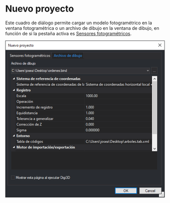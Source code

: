# Nuevo proyecto

Este cuadro de diálogo permite cargar un modelo fotogramétrico en la ventana fotogramétrica o un archivo de dibujo en la ventana de dibujo, en función de si la pestaña activa es [Sensores fotogramétricos](/digi3d-net/referencia/cuadros-de-dialogo/nuevo-proyecto/sensores-fotogrametricos.md).

![Cuadro de diálogo Nuevo proyecto mostrando el contenido de la pestaña Archivo de dibujo](../../../../.gitbook/assets/cuadrodialogonuevoproyecto.png)
